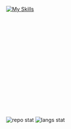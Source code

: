 [![My Skills](https://skillicons.dev/icons?i=aws,gcp,azure,react,vue,flutter&perline=3)](https://skillicons.dev)


<svg width="256" height="256" viewBox="0 0 256 256" fill="none" xmlns="http://www.w3.org/2000/svg">

![repo stat](https://github-readme-stats.vercel.app/api?username=bsyRui&theme=dark&show_icons=true&count_private=true&count_private=true&border_color=000000&bg_color=101010)
![langs stat](https://github-readme-stats.vercel.app/api/top-langs/?username=bsyRui&theme=dark&langs_count=10&layout=compact&exclude_repo=SR-Tools,ScriptFunctions&hide=Pascal&border_color=000000&bg_color=101010)
